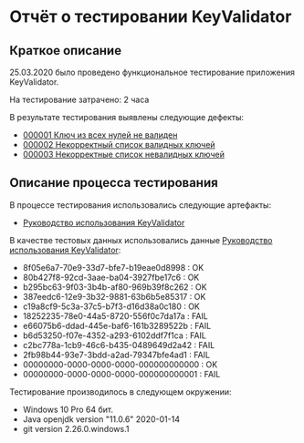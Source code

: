 # Отчёт о тестировании KeyValidator

## Краткое описание

25.03.2020 было проведено функциональное тестирование приложения KeyValidator.

На тестирование затрачено: 2 часа

В результате тестирования выявлены следующие дефекты:
* [000001 Ключ из всех нулей не валиден](https://github.com/nmoraru/javaqa_1.1/blob/master/issues.md)
* [000002 Некорректный список валидных ключей](https://github.com/nmoraru/javaqa_1.1/blob/master/issues.md)
* [000003 Некорректные список невалидных ключей](https://github.com/nmoraru/javaqa_1.1/blob/master/issues.md) 

## Описание процесса тестирования

В процессе тестирования использовались следующие артефакты:
* [Руководство использования KeyValidator](https://github.com/nmoraru/javaqa_1.1/blob/master/user-manual.md)

В качестве тестовых данных использовались данные [Руководство использования KeyValidator](https://github.com/nmoraru/javaqa_1.1/blob/master/user-manual.md):
* 8f05e6a7-70e9-33d7-bfe7-b19eae0d8998 : OK
* 80b427f8-92cd-3aae-ba04-3927fbe17c6 : OK
* b295bc63-9f03-3b4b-af80-969b39f8c262 : OK
* 387eedc6-12e9-3b32-9881-63b6b5e85317 : OK
* c19a8cf9-5c3a-37c5-b7f3-d16d38a0c180 : OK
* 18252235-78e0-44a5-8720-556f0c7da17a : FAIL
* e66075b6-ddad-445e-baf6-161b3289522b : FAIL
* b6d53250-f07e-4352-a293-6102ddf7f1ca : FAIL
* c2bc778a-1cb9-46c6-b435-0489649d2a42 : FAIL
* 2fb98b44-93e7-3bdd-a2ad-79347bfe4ad1 : FAIL
* 00000000-0000-0000-0000-000000000000 : OK
* 00000000-0000-0000-0000-000000000001 : FAIL

Тестирование производилось в следующем окружении:
* Windows 10 Pro 64 бит.
* Java openjdk version "11.0.6" 2020-01-14
* git version 2.26.0.windows.1

